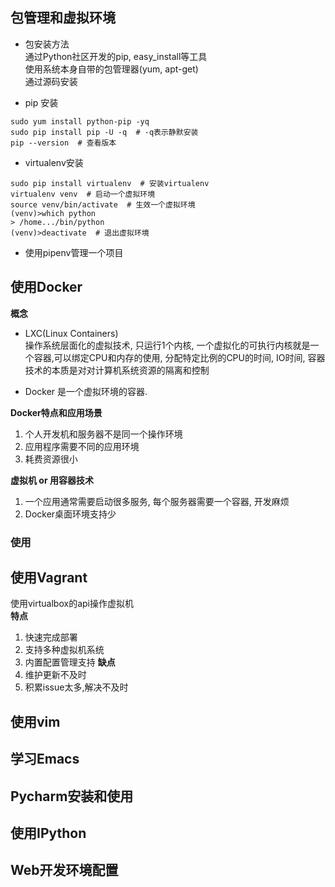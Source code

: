 
## 包管理和虚拟环境

- 包安装方法    
通过Python社区开发的pip, easy_install等工具   
使用系统本身自带的包管理器(yum, apt-get)      
通过源码安装     

- pip 安装
```
sudo yum install python-pip -yq
sudo pip install pip -U -q  # -q表示静默安装  
pip --version  # 查看版本
```
- virtualenv安装    
```
sudo pip install virtualenv  # 安装virtualenv
virtualenv venv  # 启动一个虚拟环境
source venv/bin/activate  # 生效一个虚拟环境
(venv)>which python
> /home.../bin/python
(venv)>deactivate  # 退出虚拟环境
```

- 使用pipenv管理一个项目


## 使用Docker

**概念**  
- LXC(Linux Containers)   
操作系统层面化的虚拟技术, 只运行1个内核, 一个虚拟化的可执行内核就是一个容器,可以绑定CPU和内存的使用, 分配特定比例的CPU的时间, IO时间, 容器技术的本质是对对计算机系统资源的隔离和控制 

- Docker 是一个虚拟环境的容器.

**Docker特点和应用场景**

1. 个人开发机和服务器不是同一个操作环境
2. 应用程序需要不同的应用环境
3. 耗费资源很小

**虚拟机 or 用容器技术**
1. 一个应用通常需要启动很多服务, 每个服务器需要一个容器, 开发麻烦
2. Docker桌面环境支持少

### 使用



## 使用Vagrant
使用virtualbox的api操作虚拟机  
**特点**  
1. 快速完成部署
2. 支持多种虚拟机系统
3. 内置配置管理支持
**缺点**  
1. 维护更新不及时
2. 积累issue太多,解决不及时



## 使用vim

## 学习Emacs

## Pycharm安装和使用

## 使用IPython

## Web开发环境配置


